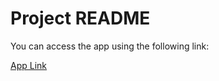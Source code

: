 # Project README

You can access the app using the following link:

[App Link](https://part3-yee-haw.fly.dev/)